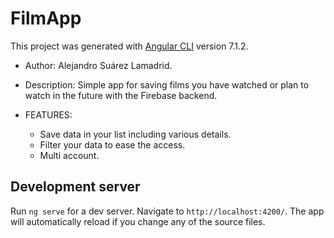 # FilmApp

This project was generated with [Angular CLI](https://github.com/angular/angular-cli) version 7.1.2.

- Author: Alejandro Suárez Lamadrid.

- Description: Simple app for saving films you have watched or plan to watch in the future with the Firebase backend.

- FEATURES:
    - Save data in your list including various details.
    - Filter your data to ease the access.
    - Multi account.

## Development server

Run `ng serve` for a dev server. Navigate to `http://localhost:4200/`. The app will automatically reload if you change any of the source files.

